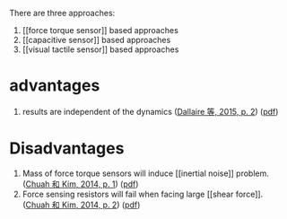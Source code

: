 There are three approaches: 
1. [[force torque sensor]] based approaches 
2. [[capacitive sensor]] based approaches 
3. [[visual tactile sensor]] based approaches 
# advantages 
1. results are independent of the dynamics ([Dallaire 等, 2015, p. 2](zotero://select/library/items/ZK42NYZF)) ([pdf](zotero://open-pdf/library/items/2XAV3337?page=2&annotation=AICNNWQQ))

# Disadvantages 
1. Mass of force torque sensors will induce [[inertial noise]] problem.  ([Chuah 和 Kim, 2014, p. 1](zotero://select/library/items/MNDMEAJ5)) ([pdf](zotero://open-pdf/library/items/NV5XDD9D?page=1&annotation=ESYCJCGY))
2. Force sensing resistors will fail when facing large [[shear force]].  ([Chuah 和 Kim, 2014, p. 2](zotero://select/library/items/MNDMEAJ5)) ([pdf](zotero://open-pdf/library/items/NV5XDD9D?page=2&annotation=YA6Q8N2P))